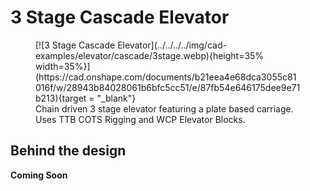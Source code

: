 <meta property="og:title" content="Elevator CAD Example: Simple 3 Stage">
<meta property="og:type" content="website">
<meta property="og:url" content="https://www.frcdesign.org/cad-examples/elevator/cascade/examples/3stage/">
<meta property="og:image" content="https://www.frcdesign.org/img/embed/cad-examples/elevator/cascade/3stage.webp">
<meta name="theme-color" content="#4CAE4F">
<meta name="twitter:card" content="summary_large_image">

# 3 Stage Cascade Elevator

<figure markdown="span">
[![3 Stage Cascade Elevator](../../../../img/cad-examples/elevator/cascade/3stage.webp){height=35% width=35%}](https://cad.onshape.com/documents/b21eea4e68dca3055c81016f/w/28943b84028061b6bfc5cc51/e/87fb54e646175dee9e71b213){target = "_blank"}
<figcaption>Chain driven 3 stage elevator featuring a plate based carriage. Uses TTB COTS Rigging and WCP Elevator Blocks.</figcaption>
</figure>


## Behind the design
**Coming Soon**
